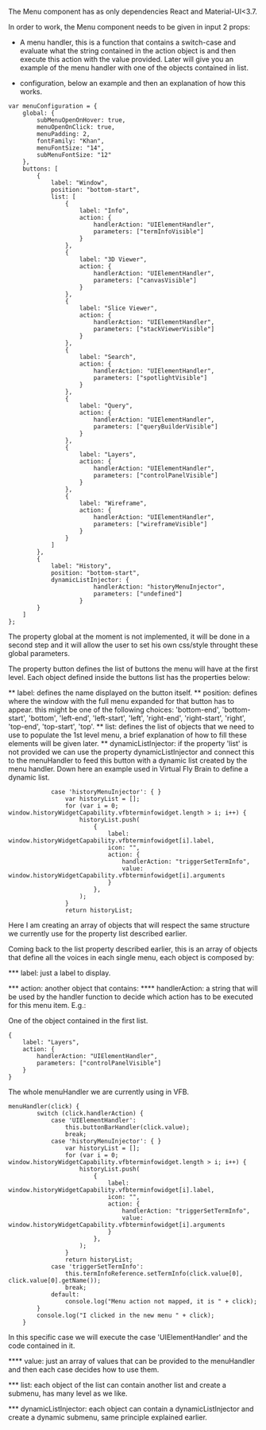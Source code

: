 The Menu component has as only dependencies React and Material-UI<3.7.

In order to work, the Menu component needs to be given in input 2 props:

* A menu handler, this is a function that contains a switch-case and evaluate what the string
  contained in the action object is and then execute this action with the value provided.
  Later will give you an example of the menu handler with one of the objects contained in list.

* configuration, below an example and then an explanation of how this works.

```
var menuConfiguration = {
	global: {
		subMenuOpenOnHover: true,
		menuOpenOnClick: true,
		menuPadding: 2,
		fontFamily: "Khan",
		menuFontSize: "14",
		subMenuFontSize: "12"
	},
	buttons: [
		{
			label: "Window",
			position: "bottom-start",
			list: [
				{
					label: "Info",
					action: {
						handlerAction: "UIElementHandler",
						parameters: ["termInfoVisible"]
					}
				},
				{
					label: "3D Viewer",
					action: {
						handlerAction: "UIElementHandler",
						parameters: ["canvasVisible"]
					}
				},
				{
					label: "Slice Viewer",
					action: {
						handlerAction: "UIElementHandler",
						parameters: ["stackViewerVisible"]
					}
				},
				{
					label: "Search",
					action: {
						handlerAction: "UIElementHandler",
						parameters: ["spotlightVisible"]
					}
				},
				{
					label: "Query",
					action: {
						handlerAction: "UIElementHandler",
						parameters: ["queryBuilderVisible"]
					}
				},
				{
					label: "Layers",
					action: {
						handlerAction: "UIElementHandler",
						parameters: ["controlPanelVisible"]
					}
				},
				{
					label: "Wireframe",
					action: {
						handlerAction: "UIElementHandler",
						parameters: ["wireframeVisible"]
					}
				}
			]
		},
		{
			label: "History",
			position: "bottom-start",
			dynamicListInjector: {
						handlerAction: "historyMenuInjector",
						parameters: ["undefined"]
					}
		}
	]
};
```

The property global at the moment is not implemented, it will be done in a second step and 
it will allow the user to set his own css/style throught these global parameters.

The property button defines the list of buttons the menu will have at the first level.
Each object defined inside the buttons list has the properties below:

** label: defines the name displayed on the button itself.
** position: defines where the window with the full menu expanded for that button has to appear.
            this might be one of the following choices: 'bottom-end', 'bottom-start', 'bottom',
            'left-end', 'left-start', 'left', 'right-end', 'right-start', 'right', 'top-end', 
            'top-start', 'top'.
** list: defines the list of objects that we need to use to populate the 1st level menu, a brief
        explanation of how to fill these elements will be given later.
** dynamicListInjector: if the property 'list' is not provided we can use the property
                        dynamicListInjector and connect this to the menuHandler to feed
						this button with a dynamic list created by the menu handler.
						Down here an example used in Virtual Fly Brain to define a dynamic
						list.
```
            case 'historyMenuInjector': { }
                var historyList = [];
                for (var i = 0; window.historyWidgetCapability.vfbterminfowidget.length > i; i++) {
                    historyList.push(
                        {
                            label: window.historyWidgetCapability.vfbterminfowidget[i].label,
                            icon: "",
                            action: {
                                handlerAction: "triggerSetTermInfo",
                                value: window.historyWidgetCapability.vfbterminfowidget[i].arguments
                            }
                        },
                    );
                }
                return historyList;
```
Here I am creating an array of objects that will respect the same structure we currently use for
the property list described earlier.

Coming back to the list property described earlier, this is an array of objects that define all
the voices in each single menu, each object is composed by:

*** label: just a label to display.

*** action: another object that contains:
**** handlerAction: a string that will be used by the handler function to decide which action has
                    to be executed for this menu item.
                    E.g.:

One of the object contained in the first list.
```
{
	label: "Layers",
	action: {
		handlerAction: "UIElementHandler",
        parameters: ["controlPanelVisible"]
    }
}
```

The whole menuHandler we are currently using in VFB.
```
menuHandler(click) {
        switch (click.handlerAction) {
            case 'UIElementHandler':
                this.buttonBarHandler(click.value);
                break;
            case 'historyMenuInjector': { }
                var historyList = [];
                for (var i = 0; window.historyWidgetCapability.vfbterminfowidget.length > i; i++) {
                    historyList.push(
                        {
                            label: window.historyWidgetCapability.vfbterminfowidget[i].label,
                            icon: "",
                            action: {
                                handlerAction: "triggerSetTermInfo",
                                value: window.historyWidgetCapability.vfbterminfowidget[i].arguments
                            }
                        },
                    );
                }
                return historyList;
            case 'triggerSetTermInfo':
                this.termInfoReference.setTermInfo(click.value[0], click.value[0].getName());
                break;
            default:
                console.log("Menu action not mapped, it is " + click);
        }
        console.log("I clicked in the new menu " + click);
    }
```

In this specific case we will execute the case 'UIElementHandler' and the code contained in it.

**** value: just an array of values that can be provided to the menuHandler and then each case
            decides how to use them.

*** list: each object of the list can contain another list and create a submenu, has many level
          as we like.

*** dynamicListInjector: each object can contain a dynamicListInjector and create a dynamic
                         submenu, same principle explained earlier.
